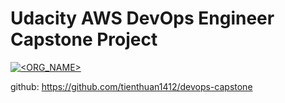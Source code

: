 # Udacity AWS DevOps Engineer Capstone Project

[![<ORG_NAME>](https://circleci.com/gh/tienthuan1412/devops-capstone.svg?style=svg)](<https://github.com/tienthuan1412/devops-capstone>)

github: https://github.com/tienthuan1412/devops-capstone